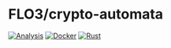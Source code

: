 # FLO3/crypto-automata
[![Analysis](https://github.com/FL03/crypto-automata/actions/workflows/analysis.yml/badge.svg)](https://github.com/FL03/crypto-automata/actions/workflows/analysis.yml)
[![Docker](https://github.com/FL03/crypto-automata/actions/workflows/docker.yml/badge.svg)](https://github.com/FL03/crypto-automata/actions/workflows/docker.yml)
[![Rust](https://github.com/FL03/crypto-automata/actions/workflows/rust.yml/badge.svg)](https://github.com/FL03/crypto-automata/actions/workflows/rust.yml)
